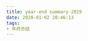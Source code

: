 ```yaml
---
title: year-end summary-2019
date: 2020-01-02 20:46:13
tags:
- 年终总结
---
```

<!-- > 2019年，经历了第一次跳槽，经历了行业的第一次 -->